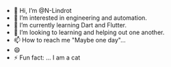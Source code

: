 - 👋 Hi, I’m @N-Lindrot
- 👀 I’m interested in engineering and automation.
- 🌱 I’m currently learning Dart and Flutter.
- 💞️ I’m looking to learning and helping out one another.
- 📫 How to reach me "Maybe one day"...
- 😄 
- ⚡ Fun fact: ... I am a cat

<!---
N-Lindrot/N-Lindrot is a ✨ special ✨ repository because its `README.md` (this file) appears on your GitHub profile.
You can click the Preview link to take a look at your changes.
--->
